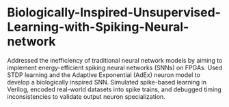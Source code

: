 # Biologically-Inspired-Unsupervised-Learning-with-Spiking-Neural-network

Addressed the inefficiency of traditional neural network models by aiming to implement energy-efficient spiking neural networks (SNNs) on FPGAs. Used STDP learning and the Adaptive Exponential (AdEx) neuron model to develop a biologically inspired SNN. Simulated spike-based learning in Verilog, encoded real-world datasets into spike trains, and debugged timing inconsistencies to validate output neuron specialization.
